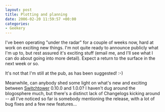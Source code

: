 ```yaml
---
layout: post
title: Plotting and planning
date: 2006-02-20 11:59:57 +00:00
categories:
- Geekery
---
```

I've been operating "under the radar" for a couple of weeks now, hard at work on exciting new things.  I'm not quite ready to announce publicly what I'm up to, but rest assured it's exciting stuff (email me, and I'll see what I can do about going into more detail).  Expect a return to the surface in the next week or so.

It's not that I'm still at the pub, as has been suggested! :-)

Meanwhile, can anybody shed some light on what's new and exciting between [Switchtower](http://manuals.rubyonrails.com/read/book/17) 0.10.0 and 1.0.0?  I haven't dug around the blogosphere much, but there's a distinct lack of Changelogs kicking around -- all I've noticed so far is somebody mentioning the release, with a lot of bug fixes and a few new features...

